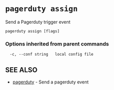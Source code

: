 # `pagerduty assign`

Send a Pagerduty trigger event

```text
pagerduty assign [flags]
```



### Options inherited from parent commands

```text
  -c, --conf string   local config file
```

## SEE ALSO

* [pagerduty](pagerduty.md)	 - Send a pagerduty event
